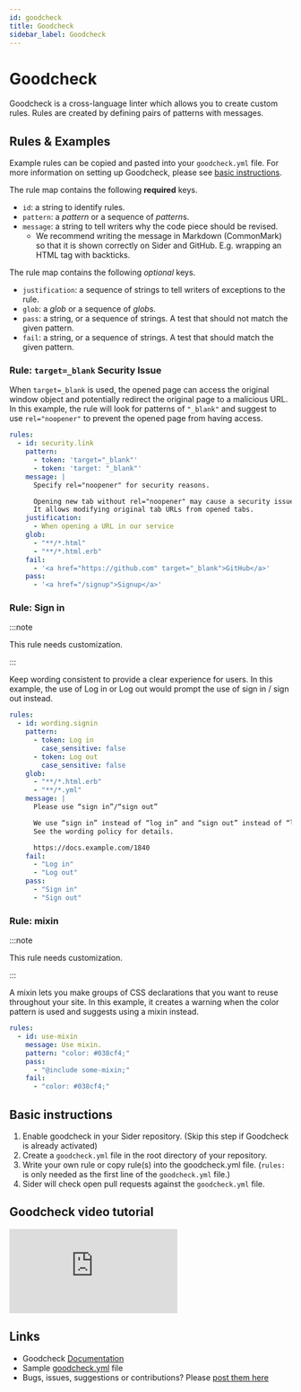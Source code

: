 ```yaml
---
id: goodcheck
title: Goodcheck
sidebar_label: Goodcheck
---
```


# Goodcheck

Goodcheck is a cross-language linter which allows you to create custom rules. Rules are created by defining pairs of patterns with messages.

## Rules & Examples

Example rules can be copied and pasted into your `goodcheck.yml` file.
For more information on setting up Goodcheck, please see [basic instructions](#basic-instructions).

The rule map contains the following **required** keys.

- `id`: a string to identify rules.
- `pattern`: a _pattern_ or a sequence of *pattern*s.
- `message`: a string to tell writers why the code piece should be revised.
  - We recommend writing the message in Markdown (CommonMark) so that it is shown correctly on Sider and GitHub. E.g. wrapping an HTML tag with backticks.

The rule map contains the following _optional_ keys.

- `justification`: a sequence of strings to tell writers of exceptions to the rule.
- `glob`: a _glob_ or a sequence of *glob*s.
- `pass`: a string, or a sequence of strings. A test that should not match the given pattern.
- `fail`: a string, or a sequence of strings. A test that should match the given pattern.

### Rule: `target=_blank` Security Issue

When `target=_blank` is used, the opened page can access the original window object and potentially redirect the original page to a malicious URL. In this example, the rule will look for patterns of `"_blank"` and suggest to use `rel="noopener"` to prevent the opened page from having access.

```yaml
rules:
  - id: security.link
    pattern:
      - token: 'target="_blank"'
      - token: 'target: "_blank"'
    message: |
      Specify rel="noopener" for security reasons.

      Opening new tab without rel="noopener" may cause a security issue.
      It allows modifying original tab URLs from opened tabs.
    justification:
      - When opening a URL in our service
    glob:
      - "**/*.html"
      - "**/*.html.erb"
    fail:
      - '<a href="https://github.com" target="_blank">GitHub</a>'
    pass:
      - '<a href="/signup">Signup</a>'
```

### Rule: Sign in

:::note

This rule needs customization.

:::

Keep wording consistent to provide a clear experience for users. In this example, the use of Log in or Log out would prompt the use of sign in / sign out instead.

```yaml
rules:
  - id: wording.signin
    pattern:
      - token: Log in
        case_sensitive: false
      - token: Log out
        case_sensitive: false
    glob:
      - "**/*.html.erb"
      - "**/*.yml"
    message: |
      Please use “sign in”/“sign out”

      We use “sign in” instead of “log in” and “sign out” instead of “log out”.
      See the wording policy for details.

      https://docs.example.com/1840
    fail:
      - "Log in"
      - "Log out"
    pass:
      - "Sign in"
      - "Sign out"
```

### Rule: mixin

:::note

This rule needs customization.

:::

A mixin lets you make groups of CSS declarations that you want to reuse throughout your site. In this example, it creates a warning when the color pattern is used and suggests using a mixin instead.

```yaml
rules:
  - id: use-mixin
    message: Use mixin.
    pattern: "color: #038cf4;"
    pass:
      - "@include some-mixin;"
    fail:
      - "color: #038cf4;"
```

## Basic instructions

1. Enable goodcheck in your Sider repository. (Skip this step if Goodcheck is already activated)
2. Create a `goodcheck.yml` file in the root directory of your repository.
3. Write your own rule or copy rule(s) into the goodcheck.yml file.
   (`rules:` is only needed as the first line of the `goodcheck.yml` file.)
4. Sider will check open pull requests against the `goodcheck.yml` file.

## Goodcheck video tutorial

<div className="Video">
  <iframe src="https://www.youtube.com/embed/8Zpm2gguE1M" frameBorder="0" allowFullScreen></iframe>
</div>

## Links

- Goodcheck [Documentation](https://github.com/sider/goodcheck)
- Sample [goodcheck.yml](https://github.com/sider/goodcheck/blob/HEAD/goodcheck.yml) file
- Bugs, issues, suggestions or contributions? Please [post them here](https://github.com/sider/goodcheck/issues)
